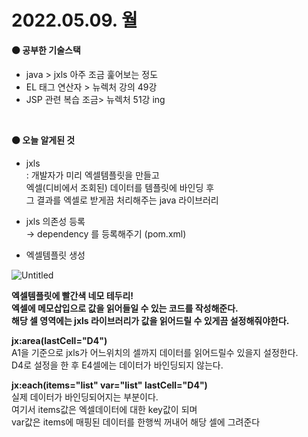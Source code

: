 
# 2022.05.09. 월

**🟠 공부한 기술스택**

- java > jxls 아주 조금 훑어보는 정도
- EL 태그 연산자 > 뉴렉처 강의 49강
- JSP 관련 복습 조금> 뉴렉처 51강 ing
<br>

**🟠 오늘 알게된 것**

- jxls  
: 개발자가 미리 엑셀템플릿을 만들고   
 엑셀(디비에서 조회된) 데이터를 템플릿에 바인딩 후   
 그 결과를 엑셀로 받게끔 처리해주는 java 라이브러리  

- jxls 의존성 등록  
→ dependency 를 등록해주기 (pom.xml)  

- 엑셀템플릿 생성  

![Untitled](https://user-images.githubusercontent.com/89206108/167438405-44f568bb-ed49-4de8-9b90-be9c48db9644.png)


**엑셀템플릿에 빨간색 네모 테두리!**   
**엑셀에 메모삽입으로 값을 읽어들일 수 있는 코드를 작성해준다.**  
**해당 셀 영역에는 jxls 라이브러리가 값을 읽어드릴 수 있게끔 설정해줘야한다.**  

**jx:area(lastCell="D4")**  
A1을 기준으로 jxls가 어느위치의 셀까지 데이터를 읽어드릴수 있을지 설정한다.  
D4로 설정을 한 후 E4셀에는 데이터가 바인딩되지 않는다.  

**jx:each(items="list" var="list" lastCell="D4")**  
실제 데이터가 바인딩되어지는 부분이다.   
여기서 items값은 엑셀데이터에 대한 key값이 되며  
var값은 items에 매핑된 데이터를 한행씩 꺼내어 해당 셀에 그려준다  
